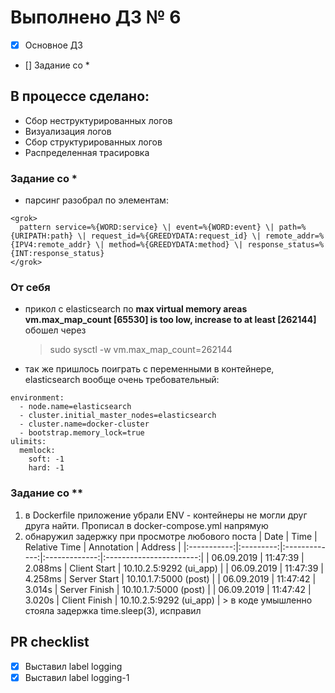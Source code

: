 # Выполнено ДЗ № 6
 - [X] Основное ДЗ
 - [] Задание со *

## В процессе сделано:
  - Сбор неструктурированных логов
  - Визуализация логов
  - Сбор структурированных логов
  - Распределенная трасировка

### Задание со *
  - парсинг разобрал по элементам:
```
<grok>
  pattern service=%{WORD:service} \| event=%{WORD:event} \| path=%{URIPATH:path} \| request_id=%{GREEDYDATA:request_id} \| remote_addr=%{IPV4:remote_addr} \| method=%{GREEDYDATA:method} \| response_status=%{INT:response_status}
</grok>
```

### От себя
  - прикол с elasticsearch по **max virtual memory areas vm.max_map_count [65530] is too low, increase to at least [262144]** обошел через
    > sudo sysctl -w vm.max_map_count=262144

  - так же пришлось поиграть с переменными в контейнере, elasticsearch вообще очень требовательный:
```
environment:
  - node.name=elasticsearch
  - cluster.initial_master_nodes=elasticsearch
  - cluster.name=docker-cluster
  - bootstrap.memory_lock=true
ulimits:
  memlock:
    soft: -1
    hard: -1
```

### Задание со **
  1. в Dockerfile приложение убрали ENV - контейнеры не могли друг друга найти. Прописал в docker-compose.yml напрямую
  2. обнаружил задержку при просмотре любового поста
    | Date        | Time	    | Relative Time |	Annotation	  | Address                 |
    |:-----------:|:---------:|:-------------:|:-------------:|:-----------------------:|
    | 06.09.2019  | 11:47:39	| 2.088ms	      | Client Start	| 10.10.2.5:9292 (ui_app) |
    | 06.09.2019  | 11:47:39	| 4.258ms	      | Server Start	| 10.10.1.7:5000 (post)   |
    | 06.09.2019  | 11:47:42	| 3.014s	      | Server Finish	| 10.10.1.7:5000 (post)   |
    | 06.09.2019  | 11:47:42	| 3.020s	      | Client Finish	| 10.10.2.5:9292 (ui_app) |
    > в коде умышленно стояла задержка time.sleep(3), исправил

## PR checklist
  - [X] Выставил label logging
  - [X] Выставил label logging-1
